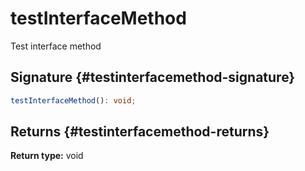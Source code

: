# testInterfaceMethod

Test interface method

## Signature {#testinterfacemethod-signature}

```typescript
testInterfaceMethod(): void;
```

## Returns {#testinterfacemethod-returns}

<b>Return type:</b> void